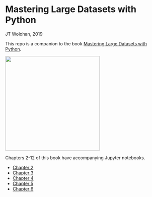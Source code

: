 Mastering Large Datasets with Python
=======
JT Wolohan, 2019

This repo is a companion to the book [Mastering Large Datasets with Python](https://www.manning.com/books/mastering-large-datasets-with-python).


<img width="300" src="https://images.manning.com/720/960/resize/book/3/b52c543-f569-4ea4-a6b0-2ab140b6a24c/Wolohan-MLD-MEAP-HI.png">

Chapters 2-12 of this book have accompanying Jupyter notebooks.


- [Chapter 2](notebooks/Ch02_notebook.ipynb)
- [Chapter 3](notebooks/Ch03_notebook.ipynb)
- [Chapter 4](notebooks/Ch04_notebook.ipynb)
- [Chapter 5](notebooks/Ch05_notebook.ipynb)
- [Chapter 6](notebooks/Ch06_notebook.ipynb)
